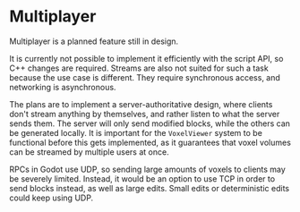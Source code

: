 Multiplayer
=============

Multiplayer is a planned feature still in design.

It is currently not possible to implement it efficiently with the script API, so C++ changes are required. Streams are also not suited for such a task because the use case is different. They require synchronous access, and networking is asynchronous.

The plans are to implement a server-authoritative design, where clients don't stream anything by themselves, and rather listen to what the server sends them. The server will only send modified blocks, while the others can be generated locally.
It is important for the `VoxelViewer` system to be functional before this gets implemented, as it guarantees that voxel volumes can be streamed by multiple users at once.

RPCs in Godot use UDP, so sending large amounts of voxels to clients may be severely limited. Instead, it would be an option to use TCP in order to send blocks instead, as well as large edits. Small edits or deterministic edits could keep using UDP.
